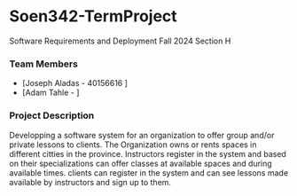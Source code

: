# Soen342-TermProject
Software Requirements and Deployment Fall 2024 Section H

### Team Members
- [Joseph Aladas - 40156616  ]
- [Adam Tahle -   ]

### Project Description
Developping a software system for an organization to offer group and/or private lessons to clients.
The Organization owns or rents spaces in different citties in the province.
Instructors register in the system and based on their specializations can offer classes at available spaces and during available times.
clients can register in the system and can see lessons made available by instructors and sign up to them.

